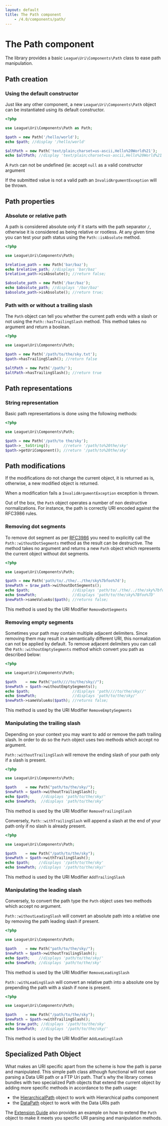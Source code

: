 ```yaml
---
layout: default
title: The Path component
    - /4.0/components/path/
---
```


# The Path component

The library provides a basic `League\Uri\Components\Path` class to ease path manipulation.

## Path creation

### Using the default constructor

Just like any other component, a new `League\Uri\Components\Path` object can be instantiated using its default constructor.

~~~php
<?php

use League\Uri\Components\Path as Path;

$path = new Path('/hello/world');
echo $path; //display '/hello/world'

$altPath = new Path('text/plain;charset=us-ascii,Hello%20World%21');
echo $altPath; //display 'text/plain;charset=us-ascii,Hello%20World%21'
~~~

<p class="message-warning">A <code>Path</code> can not be undefined (ie: accept <code>null</code> as a valid constructor argument</p>

<p class="message-warning">If the submitted value is not a valid path an <code>InvalidArgumentException</code> will be thrown.</p>

## Path properties

### Absolute or relative path

A path is considered absolute only if it starts with the path separator `/`, otherwise it is considered as being relative or rootless. At any given time you can test your path status using the `Path::isAbsolute` method.

~~~php
<?php

use League\Uri\Components\Path;

$relative_path = new Path('bar/baz');
echo $relative_path; //displays 'bar/baz'
$relative_path->isAbsolute(); //return false;

$absolute_path = new Path('/bar/baz');
echo $absolute_path; //displays '/bar/baz'
$absolute_path->isAbsolute(); //return true;
~~~

### Path with or without a trailing slash

The `Path` object can tell you whether the current path ends with a slash or not using the `Path::hasTrailingSlash` method. This method takes no argument and return a boolean.

~~~php
<?php

use League\Uri\Components\Path;

$path = new Path('/path/to/the/sky.txt');
$path->hasTrailingSlash(); //return false

$altPath = new Path('/path/');
$altPath->hasTrailingSlash(); //return true
~~~

## Path representations

### String representation

Basic path representations is done using the following methods:

~~~php
<?php

use League\Uri\Components\Path;

$path = new Path('/path/to the/sky');
$path->__toString();      //return '/path/to%20the/sky'
$path->getUriComponent(); //return '/path/to%20the/sky'
~~~

## Path modifications

<p class="message-notice">If the modifications do not change the current object, it is returned as is, otherwise, a new modified object is returned.</p>

<p class="message-warning">When a modification fails a <code>InvalidArgumentException</code> exception is thrown.</p>

Out of the box, the `Path` object operates a number of non destructive normalizations. For instance, the path is correctly URI encoded against the RFC3986 rules.

### Removing dot segments

To remove dot segment as per [RFC3986](https://tools.ietf.org/html/rfc3986#section-6) you need to explicitly call the `Path::withoutDotSegments` method as the result can be destructive. The method takes no argument and returns a new `Path` object which represents the current object without dot segments.

~~~php
<?php

use League\Uri\Components\Path;

$path = new Path('path/to/./the/../the/sky%7bfoo%7d');
$newPath = $raw_path->withoutDotSegments();
echo $path;                   //displays 'path/to/./the/../the/sky%7bfoo%7d'
echo $newPath;                //displays 'path/to/the/sky%7Bfoo%7D'
$newPath->sameValueAs($path); //returns false;
~~~

<p class="message-notice">This method is used by the URI Modifier <code>RemoveDotSegments</code></p>

### Removing empty segments

Sometimes your path may contain multiple adjacent delimiters. Since removing them may result in a semantically different URI, this normalization can not be applied by default. To remove adjacent delimiters you can call the `Path::withoutEmptySegments` method which convert you path as described below:

~~~php
<?php

use League\Uri\Components\Path;

$path    = new Path("path////to/the/sky//");
$newPath = $path->withoutEmptySegments();
echo $path;                   //displays 'path////to/the/sky//'
echo $newPath;                //displays 'path/to/the/sky/'
$newPath->sameValueAs($path); //returns false;
~~~

<p class="message-notice">This method is used by the URI Modifier <code>RemoveEmptySegments</code></p>

### Manipulating the trailing slash

Depending on your context you may want to add or remove the path trailing slash. In order to do so the `Path` object uses two methods which accept no argument.

`Path::withoutTrailingSlash` will remove the ending slash of your path only if a slash is present.

~~~php
<?php

use League\Uri\Components\Path;

$path    = new Path("path/to/the/sky/");
$newPath = $path->withoutTrailingSlash();
echo $path;     //displays 'path/to/the/sky/'
echo $newPath;  //displays 'path/to/the/sky'
~~~

<p class="message-notice">This method is used by the URI Modifier <code>RemoveTrailingSlash</code></p>

Conversely, `Path::withTrailingSlash` will append a slash at the end of your path only if no slash is already present.

~~~php
<?php

use League\Uri\Components\Path;

$path    = new Path("/path/to/the/sky");
$newPath = $path->withTrailingSlash();
echo $path;    //displays '/path/to/the/sky'
echo $newPath; //displays '/path/to/the/sky/'
~~~

<p class="message-notice">This method is used by the URI Modifier <code>AddTrailingSlash</code></p>

### Manipulating the leading slash

Conversely, to convert the path type the `Path` object uses two methods which accept no argument.

`Path::withoutLeadingSlash` will convert an absolute path into a relative one by removing the path leading slash if present.

~~~php
<?php

use League\Uri\Components\Path;

$path    = new Path("path/to/the/sky/");
$newPath = $path->withoutTrailingSlash();
echo $path;    //displays 'path/to/the/sky/'
echo $newPath; //displays 'path/to/the/sky'
~~~

<p class="message-notice">This method is used by the URI Modifier <code>RemoveLeadingSlash</code></p>

`Path::withLeadingSlash` will convert an relative path into a absolute one by prepending the path with a slash if none is present.

~~~php
<?php

use League\Uri\Components\Path;

$path    = new Path("/path/to/the/sky");
$newPath = $path->withTrailingSlash();
echo $raw_path; //displays '/path/to/the/sky'
echo $newPath;  //displays '/path/to/the/sky/'
~~~

<p class="message-notice">This method is used by the URI Modifier <code>AddLeadingSlash</code></p>

## Specialized Path Object

What makes an URI specific apart from the scheme is how the path is parse and manipulated. This simple path class although functional will not ease parsing a Data URI path or a FTP Uri path. That's why the library comes bundles with two specialized Path objects that extend the current object by adding more specific methods in accordance to the path usage:

- the [HierarchicalPath](/4.0/components/hierarchical-path/) object to work with Hierarchical paths component
- the [DataPath](/4.0/components/datauri-path/) object to work with the Data URIs path

The [Extension Guide](/uri/extension/#mailto-interfaces) also provides an example on how to extend the `Path` object to make it meets you specific URI parsing and manipulation methods.
